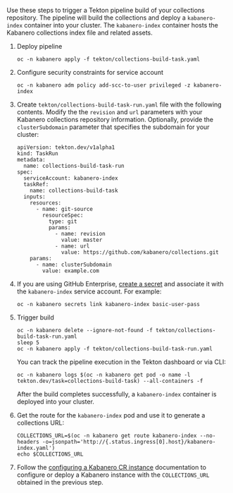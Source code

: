 
Use these steps to trigger a Tekton pipeline build of your collections repository. The pipeline will build the collections and deploy a `kabanero-index` container into your cluster. The `kabanero-index` container hosts the Kabanero collections index file and related assets.

1. Deploy pipeline
    ```
    oc -n kabanero apply -f tekton/collections-build-task.yaml 
    ```

1. Configure security constraints for service account
    ```
    oc -n kabanero adm policy add-scc-to-user privileged -z kabanero-index
    ```

1. Create `tekton/collections-build-task-run.yaml` file with the following contents. Modify the the `revision` and `url` parameters with your Kabanero collections repository information. Optionally, provide the `clusterSubdomain` parameter that specifies the subdomain for your cluster:
    ```
    apiVersion: tekton.dev/v1alpha1
    kind: TaskRun
    metadata:
      name: collections-build-task-run
    spec:
      serviceAccount: kabanero-index
      taskRef:
        name: collections-build-task
      inputs:
        resources:
          - name: git-source
            resourceSpec:
              type: git
              params:
                - name: revision
                  value: master
                - name: url
                  value: https://github.com/kabanero/collections.git
        params:
          - name: clusterSubdomain
            value: example.com
    ```

1. If you are using GitHub Enterprise, [create a secret](https://github.com/tektoncd/pipeline/blob/master/docs/auth.md#basic-authentication-git) and associate it with the `kabanero-index` service account. For example:
    ```
    oc -n kabanero secrets link kabanero-index basic-user-pass
    ```

1. Trigger build
    ```
    oc -n kabanero delete --ignore-not-found -f tekton/collections-build-task-run.yaml
    sleep 5
    oc -n kabanero apply -f tekton/collections-build-task-run.yaml
    ```

    You can track the pipeline execution in the Tekton dashboard or via CLI:
    ```
    oc -n kabanero logs $(oc -n kabanero get pod -o name -l tekton.dev/task=collections-build-task) --all-containers -f 
    ```

   After the build completes successfully, a `kabanero-index` container is deployed into your cluster.

1. Get the route for the `kabanero-index` pod and use it to generate a collections URL:

    ```
    COLLECTIONS_URL=$(oc -n kabanero get route kabanero-index --no-headers -o=jsonpath='http://{.status.ingress[0].host}/kabanero-index.yaml')
    echo $COLLECTIONS_URL
    ```

1. Follow the [configuring a Kabanero CR instance](https://kabanero.io/docs/ref/general/configuration/kabanero-cr-config.html) documentation to configure or deploy a Kabanero instance with the `COLLECTIONS_URL` obtained in the previous step. 
